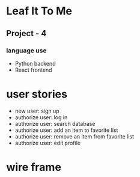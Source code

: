 # Leaf It To Me
## Project - 4
### language use
- Python backend
- React frontend
# user stories
- new user: sign up
- authorize user: log in
- authorize user: search database
- authorize user: add an item to favorite list
- authorize user: remove an item from favorite list
- authorize user: edit profile

# wire frame


